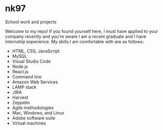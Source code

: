 # nk97
School work and projects

Welcome to my repo! If you found yourself here, I must have applied to your company recently and you're aware I am a recent graduate and I have internship experience. My skills I am comfortable with are as follows:
- HTML, CSS, JavaScript
- MySQL
- Visual Studio Code
- Node.js
- React.js
- Command line
- Amazon Web Services
- LAMP stack
- JIRA
- Harvest
- Zeppelin
- Agile methodologies
- Mac, Windows, and Linux
- Adobe software suite
- Virtual machines
